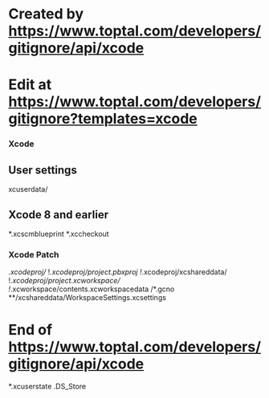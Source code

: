# Created by https://www.toptal.com/developers/gitignore/api/xcode
# Edit at https://www.toptal.com/developers/gitignore?templates=xcode

### Xcode ###
## User settings
xcuserdata/

## Xcode 8 and earlier
*.xcscmblueprint
*.xccheckout

### Xcode Patch ###
*.xcodeproj/*
!*.xcodeproj/project.pbxproj
!*.xcodeproj/xcshareddata/
!*.xcodeproj/project.xcworkspace/
!*.xcworkspace/contents.xcworkspacedata
/*.gcno
**/xcshareddata/WorkspaceSettings.xcsettings

# End of https://www.toptal.com/developers/gitignore/api/xcode

*.xcuserstate
.DS_Store
